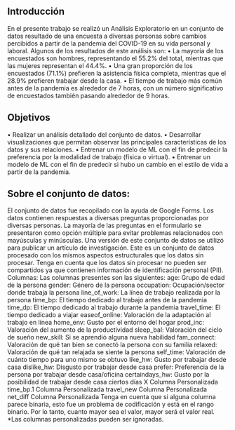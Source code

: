 <h2>Introducción</h2>
En el presente trabajo se realizó un Análisis Exploratorio en un conjunto de datos resultado de una encuesta a diversas personas sobre cambios percibidos a partir de la pandemia del COVID-19 en su vida personal y laboral. 
Algunos de los resultados de este análisis son:
•	La mayoría de los encuestados son hombres, representando el 55.2% del total, mientras que las mujeres representan el 44.4%.
•	Una gran proporción de los encuestados (71.1%) prefieren la asistencia física completa, mientras que el 28.9% prefieren trabajar desde la casa.
•	El tiempo de trabajo más común antes de la pandemia es alrededor de 7 horas, con un número significativo de encuestados también pasando alrededor de 9 horas.
<h2>Objetivos</h2>
• Realizar un análisis detallado del conjunto de datos.
• Desarrollar visualizaciones  que permitan observar las principales características de los datos y sus relaciones.
• Entrenar un modelo de ML con el fin de predecir la preferencia por la modalidad de trabajo (física o virtual).
• Entrenar un modelo de ML con el fin de predecir si hubo un cambio en el estilo de vida a partir de la pandemia.
<h2>Sobre el conjunto de datos: </h2>
El conjunto de datos fue recopilado con la ayuda de Google Forms. Los datos contienen respuestas a diversas preguntas proporcionadas por diversas personas. La mayoría de las preguntas en el formulario se presentaron como opción múltiple para evitar problemas relacionados con mayúsculas y minúsculas.
Una versión de este conjunto de datos se utilizó para publicar un artículo de investigación.
Este es un conjunto de datos procesado con los mismos aspectos estructurales que los datos sin procesar. Tenga en cuenta que los datos sin procesar no pueden ser compartidos ya que contienen información de identificación personal (PII).
Columnas:
Las columnas presentes son las siguientes:
age: Grupo de edad de la persona
gender: Género de la persona
occupation: Ocupación/sector donde trabaja la persona
line_of_work: La línea de trabajo realizada por la persona
time_bp: El tiempo dedicado al trabajo antes de la pandemia
time_dp: El tiempo dedicado al trabajo durante la pandemia
travel_time: El tiempo dedicado a viajar
easeof_online: Valoración de la adaptación al trabajo en línea
home_env: Gusto por el entorno del hogar
prod_inc: Valoración del aumento de la productividad
sleep_bal: Valoración del ciclo de sueño
new_skill: Si se aprendió alguna nueva habilidad
fam_connect: Valoración de qué tan bien se conectó la persona con su familia
relaxed: Valoración de qué tan relajada se siente la persona
self_time: Valoración de cuánto tiempo para uno mismo se obtuvo
like_hw: Gusto por trabajar desde casa
dislike_hw: Disgusto por trabajar desde casa
prefer: Preferencia de la persona por trabajar desde casa/oficina
certaindays_hw: Gusto por la posibilidad de trabajar desde casa ciertos días
X Columna Personalizada
time_bp.1 Columna Personalizada
travel_new Columna Personalizada
net_diff Columna Personalizada
Tenga en cuenta que si alguna columna parece binaria, esto fue un problema de codificación y está en el rango binario. Por lo tanto, cuanto mayor sea el valor, mayor será el valor real.
*Las columnas personalizadas pueden ser ignoradas.
